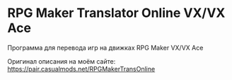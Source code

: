 # RPG Maker Translator Online VX/VX Ace
Программа для перевода игр на движках RPG Maker VX/VX Ace

Оригинал описания на моём сайте:
https://pair.casualmods.net/RPGMakerTransOnline
